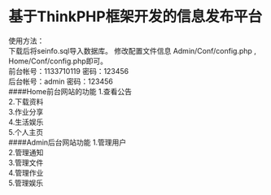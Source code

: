 # 基于ThinkPHP框架开发的信息发布平台
使用方法：  
下载后将seinfo.sql导入数据库。
修改配置文件信息 Admin/Conf/config.php , Home/Conf/config.php即可。  
前台帐号：1133710119 密码：123456  
后台帐号：admin 密码：123456  
####Home前台网站的功能
1.查看公告  
2.下载资料  
3.作业分享  
4.生活娱乐  
5.个人主页  
####Admin后台网站功能
1.管理用户  
2.管理通知  
3.管理文件  
4.管理作业  
5.管理娱乐  
